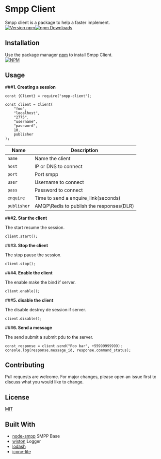 # Smpp Client

Smpp client is a package to help a faster implement.\
[![Version npm](https://img.shields.io/npm/v/smpp-client.svg?style=flat-square)](https://www.npmjs.com/package/smpp-client)[![npm Downloads](https://img.shields.io/npm/dm/smpp-client.svg?style=flat-square)](https://npmcharts.com/compare/smpp-client?minimal=true)


## Installation

Use the package manager [npm](https://www.npmjs.com/get-npm) to install Smpp Client.\
[![NPM](https://nodei.co/npm/smpp-client.png?downloads=true&downloadRank=true)](https://nodei.co/npm/smpp-client/)

## Usage
###**1. Creating a session**
```node
const {Client} = require("smpp-client");

const client = Client(
    "foo", 
    "localhost", 
    "2775", 
    "username", 
    "password", 
    10, 
    publisher
);
```
|Name       |Description                               |
|-----------|------------------------------------------|
|`name`     |Name the client                           |
|`host`     |IP or DNS to connect                      |
|`port`     |Port smpp                                 |
|`user`     |Username to connect                       |
|`pass`     |Password to connect                       |
|`enquire`  |Time to send a enquire_link(seconds)      |
|`publisher`|AMQP\Redis to publish the responses(DLR)  |

###**2. Star the client**

The start resume the session.

```node
client.start();
```
###**3. Stop the client**

The stop pause the session.

```node
client.stop();
```

###**4. Enable  the client**

The enable make the bind if server.

```node
client.enable();
```

###**5. disable  the client**

The disable destroy de session if server.

```node
client.disable();
```

###**6. Send a message**

The send submit a submit pdu to the server.

```node
const response = client.send("Foo bar", +55999999999);
console.log(response.message_id, response.command_status);
```

## Contributing
Pull requests are welcome. For major changes, please open an issue first to discuss what you would like to change.

## License
[MIT](LICENSE)

## Built With

* [node-smpp](https://github.com/farhadi/node-smpp) SMPP Base
* [wiston](https://github.com/winstonjs/winston) Logger
* [lodash](https://lodash.com/)
* [iconv-lite](https://github.com/ashtuchkin/iconv-lite)